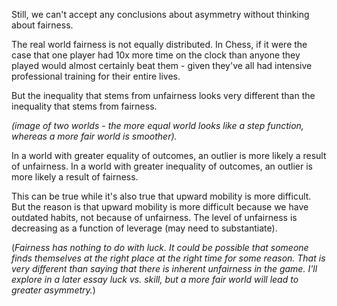 
Still, we can't accept any conclusions about asymmetry without thinking about fairness.

The real world fairness is not equally distributed. In Chess, if it were the case that one player had 10x more time on the clock than anyone they played would almost certainly beat them - given they've all had intensive professional training for their entire lives.

But the inequality that stems from unfairness looks very different than the inequality that stems from fairness.

*(image of two worlds - the more equal world looks like a step function, whereas a more fair world is smoother).*


In a world with greater equality of outcomes, an outlier is more likely a result of unfairness.
In a world with greater inequality of outcomes, an outlier is more likely a result of fairness.



This can be true while it's also true that upward mobility is more difficult. But the reason is that upward mobility is more difficult because we have outdated habits, not because of unfairness. The level of unfairness is decreasing as a function of leverage (may need to substantiate).

(*Fairness has nothing to do with luck. It could be possible that someone finds themselves at the right place at the right time for some reason. That is very different than saying that there is inherent unfairness in the game. I'll explore in a later essay luck vs. skill, but a more fair world will lead to greater asymmetry.*)
